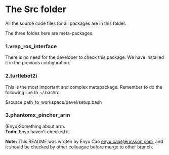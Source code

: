 # The Src folder


All the source code files for all packages are in this folder. 

The three foldes here are meta-packages.
### 1.vrep_ros_interface
There is no need for the developer to check this package. We have installed it in the previous configuration.
### 2.turtlebot2i
This is the most important and complex metapackage. Remember to do the following line to ~/.bashrc

$source path_to_workspace/devel/setup.bash

### 3.phantomx_pincher_arm
(Enyu)Something about arm.  
**Todo:** Enyu haven't checked it. 

**Note:** This README was wroten by Enyu Cao <enyu.cao@ericsson.com>, and it should be checked by other colleague before merge to other branch.